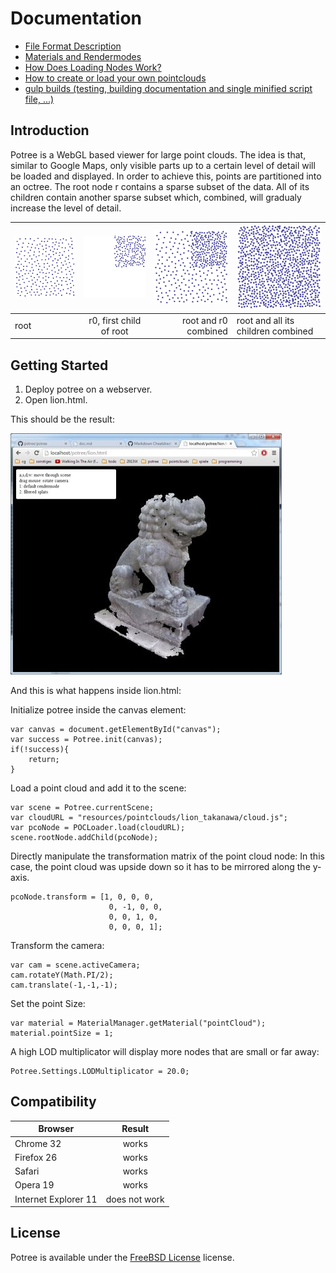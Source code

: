 # Documentation

* [File Format Description](./file_format.md)
* [Materials and Rendermodes](./materials_and_rendermodes.md)
* [How Does Loading Nodes Work?](./how_does_loading_nodes_work.md)
* [How to create or load your own pointclouds](how_to_create_or_load_your_own_pointclouds.md)
* [gulp builds (testing, building documentation and single minified script file, ...)](build.md)

## Introduction 

Potree is a WebGL based viewer for large point clouds. The idea is that, similar to Google Maps, only visible parts up to a certain level of detail 
will be loaded and displayed. In order to achieve this, points are partitioned into an octree.
The root node r contains a sparse subset of the data. All of its children contain another sparse subset which, combined, will gradualy increase 
the level of detail. 

| ![](./images/r.png "")        | ![](./images/r1.png "") | ![](./images/r_and_r1.png "") | ![](./images/r_and_rx.png "") |
| ------------- |:-------------:| -----:| --- |
| root          | r0, first child of root | root and r0 combined | root and all its children combined |

## Getting Started

1. Deploy potree on a webserver. 
2. Open lion.html.

This should be the result:

![](./images/lion_demo_screenshot.jpg)

And this is what happens inside lion.html:

Initialize potree inside the canvas element:

    var canvas = document.getElementById("canvas");
    var success = Potree.init(canvas);
    if(!success){
    	return;
    }
    
Load a point cloud and add it to the scene:

    var scene = Potree.currentScene;
    var cloudURL = "resources/pointclouds/lion_takanawa/cloud.js";    
    var pcoNode = POCLoader.load(cloudURL);
    scene.rootNode.addChild(pcoNode);
    
Directly manipulate the transformation matrix of the point cloud node:
In this case, the point cloud was upside down so it has to be mirrored along the y-axis.

    pcoNode.transform = [1, 0, 0, 0,
    				      0, -1, 0, 0,
    				      0, 0, 1, 0,
    				      0, 0, 0, 1];

Transform the camera:

    var cam = scene.activeCamera;
    cam.rotateY(Math.PI/2);
    cam.translate(-1,-1,-1);
    
Set the point Size:

    var material = MaterialManager.getMaterial("pointCloud");
    material.pointSize = 1;

A high LOD multiplicator will display more nodes that are small or far away:

	Potree.Settings.LODMultiplicator = 20.0;
	


## Compatibility

| Browser              | Result        |
| -------------------- |:-------------:|
| Chrome 32            | works         |
| Firefox 26           | works         |
| Safari               | works         |
| Opera 19             | works         |
| Internet Explorer 11 | does not work |


## License 

Potree is available under the [FreeBSD License](http://en.wikipedia.org/wiki/BSD_licenses) license.

